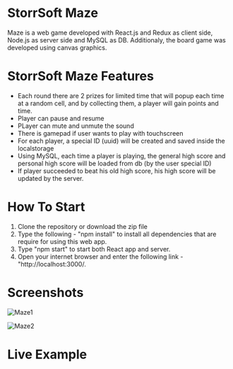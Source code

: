# StorrSoft Maze
Maze is a web game developed with React.js and Redux as client side, Node.js as server side and MySQL as DB. 
Additionaly, the board game was developed using canvas graphics.

# StorrSoft Maze Features
* Each round there are 2 prizes for limited time that will popup each time at a random cell, and by collecting them, a player will gain points and time.
* Player can pause and resume
* PLayer can mute and unmute the sound
* There is gamepad if user wants to play with touchscreen
* For each player, a special ID (uuid) will be created and saved inside the localstorage
* Using MySQL, each time a player is playing, the general high score and personal high score will be loaded from db (by the user special ID)
* If player succeeded to beat his old high score, his high score will be updated by the server.

# How To Start
1. Clone the repository or download the zip file
2. Type the following - "npm install" to install all dependencies that are require for using this web app.
3. Type "npm start" to start both React app and server.
4. Open your internet browser and enter the following link - "http://localhost:3000/.

# Screenshots
![Maze1](https://user-images.githubusercontent.com/55742997/145704511-48542617-25d0-49f4-94a2-31989a35fe4e.jpg)

![Maze2](https://user-images.githubusercontent.com/55742997/145704507-e22d4dda-38a2-4bd4-8511-e96cdcef4829.jpg)

# Live Example
